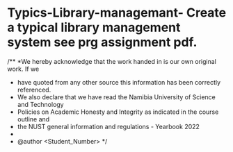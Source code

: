 # Typics-Library-managemant- Create a typical library management system see prg assignment pdf.
/**
*We hereby acknowledge that the work handed in is our own original work. If we
* have quoted from any other source this information has been correctly referenced.
* We also declare that we have read the Namibia University of Science and Technology
* Policies on Academic Honesty and Integrity as indicated in the course outline and
* the NUST general information and regulations - Yearbook 2022
*
* @author <Your Name> <Student_Number>
*/ 
